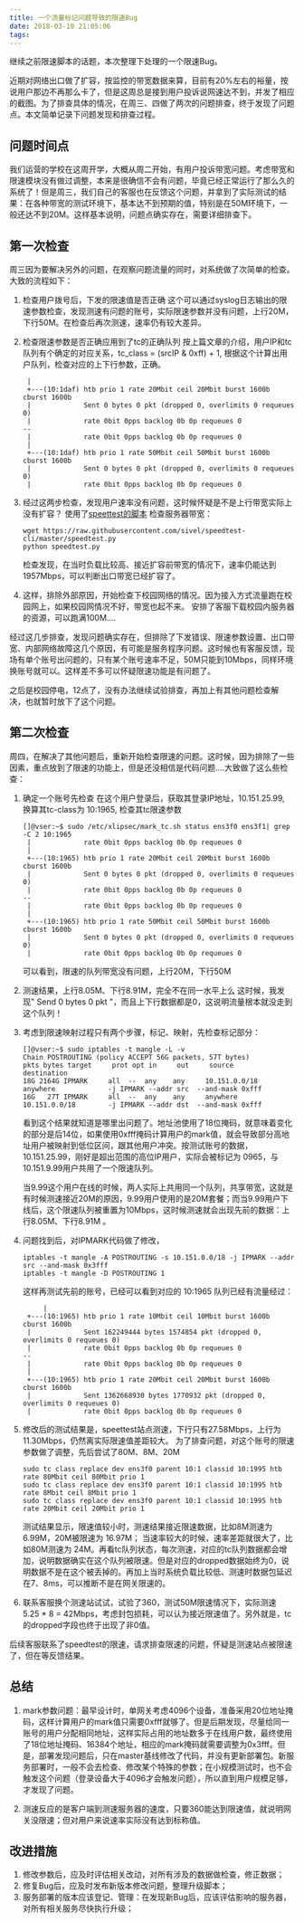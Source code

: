 ```yaml
---
title: 一个流量标记问题导致的限速Bug
date: 2018-03-10 21:05:06
tags: 
---
```


继续之前限速脚本的话题，本次整理下处理的一个限速Bug。

近期对网络出口做了扩容，按监控的带宽数据来算，目前有20%左右的裕量，按说用户那边不再那么卡了，但是这周总是接到用户投诉说网速达不到，并发了相应的截图。为了排查具体的情况，在周三、四做了两次的问题排查，终于发现了问题点。本文简单记录下问题发现和排查过程。

## 问题时间点
我们运营的学校在这周开学，大概从周二开始，有用户投诉带宽问题。考虑带宽和限速模块没有做过调整，本来是很确信不会有问题，毕竟已经正常运行了那么久的系统了！但是周三，我们自己的客服也在反馈这个问题，并拿到了实际测试的结果：在各种带宽的测试环境下，基本达不到预期的值，特别是在50M环境下，一般还达不到20M。这样基本说明，问题点确实存在，需要详细排查下。

## 第一次检查
周三因为要解决另外的问题，在观察问题流量的同时，对系统做了次简单的检查。大致的流程如下：
1. 检查用户拨号后，下发的限速值是否正确
    这个可以通过syslog日志输出的限速参数检查，发现测速有问题的账号，实际限速参数并没有问题，上行20M，下行50M。在检查后再次测速，速率仍有较大差异。

2. 检查限速参数是否正确应用到了tc的正确队列
    按上篇文章的介绍，用户IP和tc队列有个确定的对应关系，tc_class = (srcIP & 0xff) + 1, 根据这个计算出用户队列，检查对应的上下行参数，正确。
    ```
     |     
     +---(10:1daf) htb prio 1 rate 20Mbit ceil 20Mbit burst 1600b cburst 1600b 
     |             Sent 0 bytes 0 pkt (dropped 0, overlimits 0 requeues 0) 
     |             rate 0bit 0pps backlog 0b 0p requeues 0 
    --
     |             rate 0bit 0pps backlog 0b 0p requeues 0 
     |     
     +---(10:1daf) htb prio 1 rate 50Mbit ceil 50Mbit burst 1600b cburst 1600b 
     |             Sent 0 bytes 0 pkt (dropped 0, overlimits 0 requeues 0) 
     |             rate 0bit 0pps backlog 0b 0p requeues 0
    ```

3. 经过这两步检查，发现用户速率没有问题，这时候怀疑是不是上行带宽实际上没有扩容？
    使用了[speettest的脚本](https://raw.githubusercontent.com/sivel/speedtest-cli/master/speedtest.py) 检查服务器带宽：
    ```
    wget https://raw.githubusercontent.com/sivel/speedtest-cli/master/speedtest.py
    python speedtest.py 
    ```
    检查发现，在当时负载比较高、接近扩容前带宽的情况下，速率仍能达到1957Mbps，可以判断出口带宽已经扩容了。

4. 这样，排除外部原因，开始检查下校园网络的情况。因为接入方式流量跑在校园网上，如果校园网情况不好，带宽也起不来。
    安排了客服下载校园内服务器的资源，可以跑满100M....

经过这几步排查，发现问题确实存在，但排除了下发错误、限速参数设置、出口带宽、内部网络故障这几个原因，有可能是服务程序问题。这时候也有客服反馈，现场有单个账号出问题的，只有某个账号速率不足，50M只能到10Mbps，同样环境换账号就可以。这样差不多可以怀疑限速功能是有问题了。

之后是校园停电，12点了，没有办法继续试验排查，再加上有其他问题检查解决，也就暂时放下了这个问题。

## 第二次检查
周四，在解决了其他问题后，重新开始检查限速的问题。这时候，因为排除了一些因素，重点放到了限速的功能上，但是还没相信是代码问题....大致做了这么些检查：
1. 确定一个账号先检查
    在这个用户登录后，获取其登录IP地址，10.151.25.99, 换算其tc-class为 10:1965, 检查其tc限速参数
    ```
    []@vser:~$ sudo /etc/xlipsec/mark_tc.sh status ens3f0 ens3f1| grep -C 2 10:1965
     |             rate 0bit 0pps backlog 0b 0p requeues 0 
     |     
     +---(10:1965) htb prio 1 rate 20Mbit ceil 20Mbit burst 1600b cburst 1600b 
     |             Sent 0 bytes 0 pkt (dropped 0, overlimits 0 requeues 0) 
     |             rate 0bit 0pps backlog 0b 0p requeues 0 
    --
     |             rate 0bit 0pps backlog 0b 0p requeues 0 
     |     
     +---(10:1965) htb prio 1 rate 50Mbit ceil 50Mbit burst 1600b cburst 1600b 
     |             Sent 0 bytes 0 pkt (dropped 0, overlimits 0 requeues 0) 
     |             rate 0bit 0pps backlog 0b 0p requeues 0 
    ```
    可以看到，限速的队列带宽没有问题，上行20M，下行50M

2. 测速结果，上行8.05M、下行8.91M，完全不在同一水平上么
    这时候，我发现" Send 0 bytes 0 pkt "，而且上下行数据都是0，这说明流量根本就没走到这个队列！

3. 考虑到限速映射过程只有两个步骤，标记、映射，先检查标记部分：
    ```
    []@vser:~$ sudo iptables -t mangle -L -v
    Chain POSTROUTING (policy ACCEPT 56G packets, 57T bytes)
    pkts bytes target     prot opt in     out     source               destination         
    18G 2164G IPMARK     all  --  any    any     10.151.0.0/18        anywhere             -j IPMARK --addr src  --and-mask 0xfff 
    16G   27T IPMARK     all  --  any    any     anywhere             10.151.0.0/18        -j IPMARK --addr dst  --and-mask 0xfff 
    ```

    看到这个结果就知道是哪里出问题了。地址池使用了18位掩码，就意味着变化的部分是后14位，如果使用0xfff掩码计算用户的mark值，就会导致部分高地址用户被映射到低位区间，跟其他用户冲突。按测试账号的数据，10.151.25.99，刚好是超出范围的高位IP用户，实际会被标记为 0965，与10.151.9.99用户共用了一个限速队列。

    当9.99这个用户在线的时候，两人实际上共用同一个队列，共享带宽，这就是有时候测速接近20M的原因，9.99用户使用的是20M套餐；而当9.99用户下线后，这个限速队列被重置为10Mbps，这时候测速就会出现先前的数据：上行8.05M、下行8.91M 。

4. 问题找到后，对IPMARK代码做了修改，
    ```
    iptables -t mangle -A POSTROUTING -s 10.151.0.0/18 -j IPMARK --addr src --and-mask 0x3fff
    iptables -t mangle -D POSTROUTING 1
    ```

    这样再测试先前的账号，已经可以看到对应的 10:1965 队列已经有流量经过：
    ```
         |     
     +---(10:1965) htb prio 1 rate 10Mbit ceil 10Mbit burst 1600b cburst 1600b 
     |             Sent 162249444 bytes 1574854 pkt (dropped 0, overlimits 0 requeues 0) 
     |             rate 0bit 0pps backlog 0b 0p requeues 0 
    --
     |             rate 0bit 0pps backlog 0b 0p requeues 0 
     |     
     +---(10:1965) htb prio 1 rate 20Mbit ceil 20Mbit burst 1600b cburst 1600b 
     |             Sent 1362668930 bytes 1770932 pkt (dropped 0, overlimits 0 requeues 0) 
     |             rate 0bit 0pps backlog 0b 0p requeues 0 
    ```

5. 修改后的测试结果是，speettest站点测速，下行只有27.58Mbps，上行为 11.30Mbps，仍然离实际限速值差距较大。
为了排查问题，对这个账号的限速参数做了调整，先后尝试了80M、8M、20M
    ```
    sudo tc class replace dev ens3f0 parent 10:1 classid 10:1995 htb rate 80Mbit ceil 80Mbit prio 1
    sudo tc class replace dev ens3f0 parent 10:1 classid 10:1995 htb rate 8Mbit ceil 8Mbit prio 1
    sudo tc class replace dev ens3f0 parent 10:1 classid 10:1995 htb rate 20Mbit ceil 20Mbit prio 1
    ```
    测试结果显示，限速值较小时，测速结果接近限速数据，比如8M测速为6.99M，20M被限速为 16.97M； 当速率较大的时候，速率差距就很大了，比如80M测速为 24M。再看tc队列状态，每次测速，对应的tc队列数据都会增加，说明数据确实在这个队列被限速。但是对应的dropped数据始终为0，说明数据不是在这个被丢掉的。再加上当时系统负载比较低、测速时数据包延迟在7、8ms，可以推断不是在网关限速的。

6. 联系客服换个测速站试试，试验了360，测试50M限速情况下，实际测速 5.25 * 8 = 42Mbps，考虑封包损耗，可以认为接近限速值了。另外就是，tc的dropped字段也终于出现了非0值。

后续客服联系了speedtest的限速，请求排查限速的问题，怀疑是测速站点被限速了，但在等反馈结果。

## 总结
1. mark参数问题：最早设计时，单网关考虑4096个设备，准备采用20位地址掩码，这样计算用户的mark值只需要0xfff就够了。但是后期发现，尽量给同一账号的用户分配相同地址，这样实际占用的地址数多于在线用户数，最终使用了18位地址掩码、16384个地址，相应的mark掩码就需要调整为0x3fff。但是，部署发现问题后，只在master基线修改了代码，并没有更新部署包。新服务部署时，一般不会去检查、修改某个特殊的参数；在小规模测试时，也不会触发这个问题（登录设备大于4096才会触发问题），所以直到用户规模足够，才发现了问题。

2. 测速反应的是客户端到测速服务器的速度，只要360能达到限速值，就说明网关没限速；但对用户来说速率实际没有达到标称值。

## 改进措施
1. 修改参数后，应及时评估相关改动，对所有涉及的数据做检查，修正数据；
2. 修复Bug后，应及时发布新版本修改问题，整理升级脚本；
3. 服务部署的版本应该登记、管理：在发现新Bug后，应该评估影响的服务器，对所有相关服务尽快执行升级；
